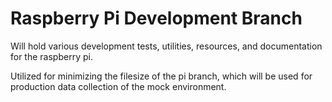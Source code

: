 # Raspberry Pi Development Branch

Will hold various development tests, utilities, resources, and documentation for the raspberry pi.

Utilized for minimizing the filesize of the pi branch, which will be used for production data collection of the mock environment.

